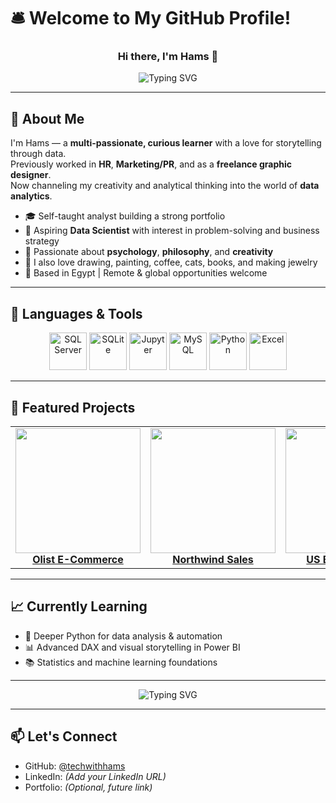 # 🛎️ Welcome to My GitHub Profile!

<h3 align="center">Hi there, I'm Hams 👋</h3>

<p align="center">
  <img 
    src="https://readme-typing-svg.demolab.com?font=Fira+Code&weight=700&size=28&pause=1&color=00FFD0&center=true&vCenter=true&repeat=true&width=700&lines=Data+Analyst+%F0%9F%93%8A;SQL+Enthusiast+%F0%9F%A7%AE;Python+Learner+%F0%9F%90%8D;Dashboard+Designer+%F0%9F%93%88;Excel+Specialist+%F0%9F%93%8A" 
    alt="Typing SVG"
  />
</p>


---

## 🧭 About Me

I'm Hams — a **multi-passionate, curious learner** with a love for storytelling through data.  
Previously worked in **HR**, **Marketing/PR**, and as a **freelance graphic designer**.  
Now channeling my creativity and analytical thinking into the world of **data analytics**.

- 🎓 Self-taught analyst building a strong portfolio
- 🎯 Aspiring **Data Scientist** with interest in problem-solving and business strategy
- 🧠 Passionate about **psychology**, **philosophy**, and **creativity**
- 🎨 I also love drawing, painting, coffee, cats, books, and making jewelry  
- 📍 Based in Egypt | Remote & global opportunities welcome

---

## 🧰 Languages & Tools

<p align="center">
  <img src="https://www.svgrepo.com/show/303229/microsoft-sql-server-logo.svg" alt="SQL Server" width="60" height="60"/>
  <img src="https://www.svgrepo.com/show/354381/sqlite.svg" alt="SQLite" width="60" height="60"/>
  <img src="https://www.svgrepo.com/show/353949/jupyter.svg" alt="Jupyter" width="60" height="60"/>
  <img src="https://www.svgrepo.com/show/355133/mysql.svg" alt="MySQL" width="60" height="60"/>
  <img src="https://www.svgrepo.com/show/452091/python.svg" alt="Python" width="60" height="60"/>
  <img src="https://www.svgrepo.com/show/303193/microsoft-excel-2013-logo.svg" alt="Excel" width="60" height="60"/>
</p>



---

## 📂 Featured Projects

<table>
  <tr>
    <td align="center">
      <a href="https://github.com/techwithhams/Olist-Ecommerce-Analysis">
        <img src="https://raw.githubusercontent.com/techwithhams/Olist-Ecommerce-Analysis/main/Sales%20Analysis.png" width="200"/><br/>
        <b>Olist E-Commerce</b>
      </a>
    </td>
    <td align="center">
      <a href="https://github.com/techwithhams/Northwind-Sales-Project">
        <img src="https://raw.githubusercontent.com/techwithhams/Northwind-Sales-Project/main/PowerBI_Screenshots/Sales%20Trends%20%26%20Order%20Behavior.png" width="200"/><br/>
        <b>Northwind Sales</b>
      </a>
    </td>
    <td align="center">
      <a href="https://github.com/techwithhams/bikeshare-analysis">
        <img src="https://raw.githubusercontent.com/techwithhams/bikeshare-analysis/main/example.png" width="200"/><br/>
        <b>US Bikeshare CLI</b>
      </a>
    </td>
    <td align="center">
      <a href="https://github.com/techwithhams/no-show-appointments-analysis">
        <img src="https://raw.githubusercontent.com/techwithhams/no-show-appointments-analysis/main/example.png" width="200"/><br/>
        <b>No-Show EDA</b>
      </a>
    </td>
  </tr>
</table>



---

## 📈 Currently Learning

- 🐍 Deeper Python for data analysis & automation  
- 📊 Advanced DAX and visual storytelling in Power BI  
- 📚 Statistics and machine learning foundations  

---

<p align="center">
  <img 
    src="https://readme-typing-svg.herokuapp.com?font=Fira+Code&size=28&pause=500&color=00FFD0&center=true&vCenter=true&width=700&lines=I+also+love+☕+Coffee;I+also+love+🐱+Cats;I+also+love+📚+Books;I+also+love+🎨+Painting;I+also+love+💍+Making+Jewelry" 
    alt="Typing SVG" 
  />
</p>


---

## 📫 Let's Connect

- GitHub: [@techwithhams](https://github.com/techwithhams)  
- LinkedIn: *(Add your LinkedIn URL)*  
- Portfolio: *(Optional, future link)*  


